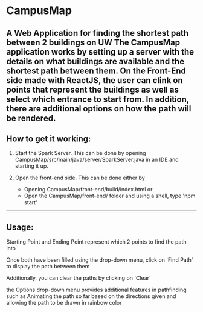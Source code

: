 # CampusMap 

A Web Application for finding the shortest path between 2 buildings on UW
The CampusMap application works by setting up a server with the details on what buildings
are available and the shortest path between them. On the Front-End side made with ReactJS,
the user can clink on points that represent the buildings as well as select which entrance
to start from. In addition, there are additional options on how the path will be rendered.
---

## How to get it working:

1. Start the Spark Server. This can be done by opening CampusMap/src/main/java/server/SparkServer.java in an IDE and starting it up.

2. Open the front-end side. This can be done either by
	- Opening CampusMap/front-end/build/index.html
	or
	- Open the CampusMap/front-end/ folder and using a shell, type 'npm start'

---

## Usage:
Starting Point and Ending Point represent which 2 points to find the path into

Once both have been filled using the drop-down menu, click on 'Find Path' to display the path between them

Additionally, you can clear the paths by clicking on 'Clear'

the Options drop-down menu provides additional features in pathfinding such as
Animating the path so far based on the directions given and allowing the path to be drawn
in rainbow color